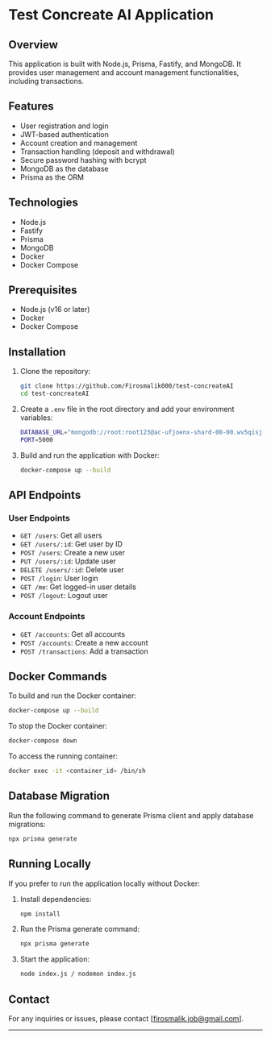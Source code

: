 # Test Concreate AI Application

## Overview

This application is built with Node.js, Prisma, Fastify, and MongoDB. It provides user management and account management functionalities, including transactions. 

## Features

- User registration and login
- JWT-based authentication
- Account creation and management
- Transaction handling (deposit and withdrawal)
- Secure password hashing with bcrypt
- MongoDB as the database
- Prisma as the ORM

## Technologies

- Node.js
- Fastify
- Prisma
- MongoDB
- Docker
- Docker Compose

## Prerequisites

- Node.js (v16 or later)
- Docker
- Docker Compose

## Installation

1. Clone the repository:

   ```bash
   git clone https://github.com/Firosmalik000/test-concreateAI
   cd test-concreateAI
   ```

2. Create a `.env` file in the root directory and add your environment variables:

   ```bash
   DATABASE_URL="mongodb://root:root123@ac-ufjoenx-shard-00-00.wv5qisj.mongodb.net:27017,ac-ufjoenx-shard-00-01.wv5qisj.mongodb.net:27017,ac-ufjoenx-shard-00-02.wv5qisj.mongodb.net:27017/TestConcreateAI?ssl=true&replicaSet=atlas-xeklsr-shard-0&authSource=admin&retryWrites=true&w=majority"
   PORT=5000
   ```

3. Build and run the application with Docker:

   ```bash
   docker-compose up --build
   ```

## API Endpoints

### User Endpoints

- `GET /users`: Get all users
- `GET /users/:id`: Get user by ID
- `POST /users`: Create a new user
- `PUT /users/:id`: Update user
- `DELETE /users/:id`: Delete user
- `POST /login`: User login
- `GET /me`: Get logged-in user details
- `POST /logout`: Logout user

### Account Endpoints

- `GET /accounts`: Get all accounts
- `POST /accounts`: Create a new account
- `POST /transactions`: Add a transaction

## Docker Commands

To build and run the Docker container:

```bash
docker-compose up --build
```

To stop the Docker container:

```bash
docker-compose down
```

To access the running container:

```bash
docker exec -it <container_id> /bin/sh
```

## Database Migration

Run the following command to generate Prisma client and apply database migrations:

```bash
npx prisma generate
```

## Running Locally

If you prefer to run the application locally without Docker:

1. Install dependencies:

   ```bash
   npm install
   ```

2. Run the Prisma generate command:

   ```bash
   npx prisma generate
   ```

3. Start the application:

   ```bash
   node index.js / nodemon index.js
   ```

## Contact

For any inquiries or issues, please contact [firosmalik.job@gmail.com].

---
